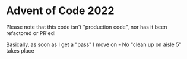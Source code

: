 # Advent of Code 2022

Please note that this code isn't "production code", nor has it been refactored or PR'ed!

Basically, as soon as I get a "pass" I move on - No "clean up on aisle 5" takes place

